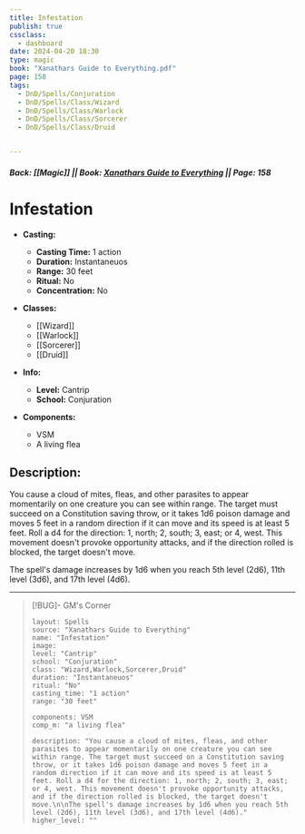 ```yaml
---
title: Infestation
publish: true
cssclass:
  - dashboard
date: 2024-04-20 18:30
type: magic
book: "Xanathars Guide to Everything.pdf"
page: 158
tags:
  - DnD/Spells/Conjuration
  - DnD/Spells/Class/Wizard
  - DnD/Spells/Class/Warlock
  - DnD/Spells/Class/Sorcerer
  - DnD/Spells/Class/Druid


---
```


##### Back: [[Magic]] || Book: [Xanathars Guide to Everything](https://drive.google.com/drive/folders/1O5bhpYizcIT5xxAoLOuzCRht_PVS7VSG?usp=sharing) || Page: 158

# Infestation

- **Casting:**
    - **Casting Time:** 1 action
    - **Duration:** Instantaneuos
    - **Range:** 30 feet
    - **Ritual:** No
    - **Concentration:** No
- **Classes:**
    - [[Wizard]]
    - [[Warlock]]
    - [[Sorcerer]]
    - [[Druid]]

- **Info:**
    - **Level:** Cantrip
    - **School:** Conjuration
- **Components:**
    - VSM
    - A living flea

## Description:
You cause a cloud of mites, fleas, and other parasites to appear momentarily on one creature you can see within range. The target must succeed on a Constitution saving throw, or it takes 1d6 poison damage and moves 5 feet in a random direction if it can move and its speed is at least 5 feet. Roll a d4 for the direction: 1, north; 2, south; 3, east; or 4, west. This movement doesn't provoke opportunity attacks, and if the direction rolled is blocked, the target doesn't move.

The spell's damage increases by 1d6 when you reach 5th level (2d6), 11th level (3d6), and 17th level (4d6).



---

> [!BUG]- GM's Corner
>
> ```statblock
> layout: Spells
> source: "Xanathars Guide to Everything"
> name: "Infestation"
> image: 
> level: "Cantrip"
> school: "Conjuration"
> class: "Wizard,Warlock,Sorcerer,Druid"
> duration: "Instantaneuos"
> ritual: "No"
> casting_time: "1 action"
> range: "30 feet"
>
> components: VSM
> comp_m: "a living flea"
>
> description: "You cause a cloud of mites, fleas, and other parasites to appear momentarily on one creature you can see within range. The target must succeed on a Constitution saving throw, or it takes 1d6 poison damage and moves 5 feet in a random direction if it can move and its speed is at least 5 feet. Roll a d4 for the direction: 1, north; 2, south; 3, east; or 4, west. This movement doesn't provoke opportunity attacks, and if the direction rolled is blocked, the target doesn't move.\n\nThe spell's damage increases by 1d6 when you reach 5th level (2d6), 11th level (3d6), and 17th level (4d6)."
> higher_level: ""
> ```
